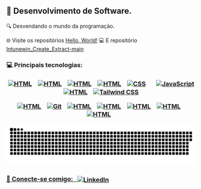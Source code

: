 
## 🧊 Desenvolvimento de Software.
🔍 Desvendando o mundo da programação.

🌐 Visite os repositórios [Hello, World!](https://github.com/euFabricio/Hello-world)  💻 E repositório [Intunewin_Create_Extract-main](https://github.com/euFabricio/Intunewin_Create_Extract-main)

### 💻 Principais tecnologias:
<h3 align="center">
  <a href="#"><img src="https://cdn.jsdelivr.net/gh/devicons/devicon@latest/icons/vscode/vscode-original.svg" alt="HTML" align="center" width="40" alt="VSCode"></a> &nbsp;&nbsp;
  <a href="#"><img src="https://cdn.jsdelivr.net/gh/devicons/devicon@latest/icons/python/python-original.svg" alt="HTML" align="center" width="40" alt="Python"></a> &nbsp;&nbsp;
  <a href="#"><img src="https://cdn.jsdelivr.net/gh/devicons/devicon@latest/icons/html5/html5-original.svg" alt="HTML" align="center" width="40"alt="HTML5"></a> &nbsp;&nbsp;
  <a href="#"><img src="https://cdn.jsdelivr.net/gh/devicons/devicon@latest/icons/powershell/powershell-original.svg" alt="HTML" align="center" width="40" alt="PowerShell"></a> &nbsp;&nbsp;
  <a href="#"><img src="https://cdn.jsdelivr.net/gh/devicons/devicon@latest/icons/css3/css3-original.svg" alt="CSS" align="center" width="40"></a> &nbsp;&nbsp; &nbsp;&nbsp;
  <a href="#"><img src="https://cdn.jsdelivr.net/gh/devicons/devicon@latest/icons/javascript/javascript-original.svg" alt="JavaScript" align="center" width="40"></a> &nbsp;&nbsp;
  <a href="#"><img src="https://cdn.jsdelivr.net/gh/devicons/devicon@latest/icons/github/github-original.svg" alt="HTML" align="center" width="40" alt="GitHub"></a> &nbsp;&nbsp;
  <a href="#"><img src="https://cdn.jsdelivr.net/gh/devicons/devicon@latest/icons/tailwindcss/tailwindcss-original.svg" alt="Tailwind CSS" align="center" width="40"></a> &nbsp;&nbsp;
  
  <a href="#"><img src="https://cdn.jsdelivr.net/gh/devicons/devicon@latest/icons/azure/azure-original.svg" alt="HTML" align="center" width="40" alt="Azure"></a> &nbsp;&nbsp;
  <a href="#"><img src="https://cdn.jsdelivr.net/gh/devicons/devicon@latest/icons/git/git-original.svg" alt="Git" align="center" width="40"></a> &nbsp;&nbsp;
  <a href="#"><img src="https://cdn.jsdelivr.net/gh/devicons/devicon@latest/icons/csharp/csharp-original.svg" alt="HTML" align="center" width="40" alt="C#"></a> &nbsp;&nbsp;
  <a href="#"><img src="https://img.icons8.com/?size=154&id=D5nuxA0qwo6w&format=png" alt="HTML" align="center" width="40" alt="Intune"></a> &nbsp;&nbsp;
  <a href="#"><img src="https://www.svgrepo.com/show/331760/sql-database-generic.svg" alt="HTML" align="center" width="40" alt="SQL"></a> &nbsp;&nbsp;
  <a href="#"><img src="https://cdn.jsdelivr.net/gh/devicons/devicon@latest/icons/windows8/windows8-original.svg" alt="HTML" align="center" width="40" alt="Windows"></a> &nbsp;&nbsp;
  <a href="#"><img src="https://cdn.jsdelivr.net/gh/devicons/devicon@latest/icons/linux/linux-original.svg" alt="HTML" align="center" width="40" alt="Linux"></a> &nbsp;&nbsp;
            
</h3>
   <a href="#"><img src="https://raw.githubusercontent.com/lucas-bardeli/lucas-bardeli/output/github-contribution-grid-snake.svg">


<h3>
  👋 Conecte-se comigo: &nbsp;
  <a href="https://www.linkedin.com/in/fabriciovianaribeiro/">
    <img src="https://cdn.jsdelivr.net/gh/devicons/devicon@latest/icons/linkedin/linkedin-original.svg" alt="LinkedIn" align="center" width="40">
  </a>
</h3>

<!-- ##
<div align="center">
  <picture aling="center">
    <source media="(prefers-color-scheme: dark)" srcset="https://raw.githubusercontent.com/lucas-bardeli/lucas-bardeli/output/github-contribution-grid-snake-dark.svg">
    <source media="(prefers-color-scheme: light)" srcset="https://raw.githubusercontent.com/lucas-bardeli/lucas-bardeli/output/github-contribution-grid-snake.svg">
    <img alt="github contribution grid snake animation" src="https://raw.githubusercontent.com/lucas-bardeli/lucas-bardeli/output/github-contribution-grid-snake.svg">
  </picture>
</div> -->
